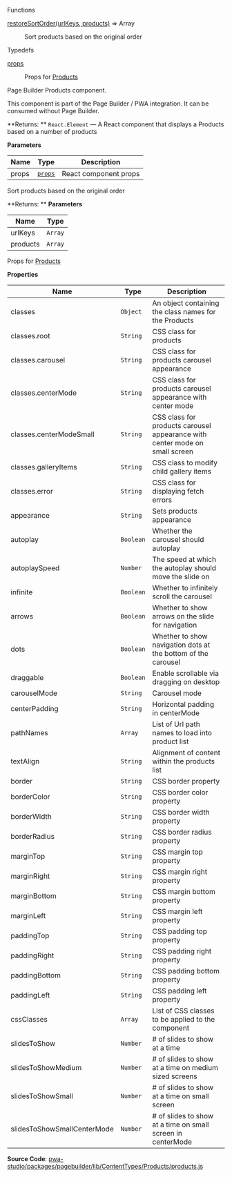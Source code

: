 
Functions

<dl>
<dt><a href="#restoreSortOrder">restoreSortOrder(urlKeys, products)</a> ⇒ <inlineCode>Array</inlineCode></dt>
<dd>

Sort products based on the original order

</dd>
</dl>


Typedefs

<dl>
<dt><a href="#props">props</a></dt>
<dd>

Props for [Products](#Products)

</dd>
</dl>


Page Builder Products component.

This component is part of the Page Builder / PWA integration. It can be consumed without Page Builder.

**Returns: **
`React.Element`
   — A React component that displays a Products based on a number of products

**Parameters**

| Name | Type | Description |
| --- | --- | --- |
| props | [`props`](#props) | React component props |


Sort products based on the original order

**Returns: **
**Parameters**

| Name | Type |
| --- | --- |
| urlKeys | `Array` | 
| products | `Array` | 


Props for [Products](#Products)

**Properties**

| Name | Type | Description |
| --- | --- | --- |
| classes | `Object` | An object containing the class names for the Products |
| classes.root | `String` | CSS class for products |
| classes.carousel | `String` | CSS class for products carousel appearance |
| classes.centerMode | `String` | CSS class for products carousel appearance with center mode |
| classes.centerModeSmall | `String` | CSS class for products carousel appearance with center mode on small screen |
| classes.galleryItems | `String` | CSS class to modify child gallery items |
| classes.error | `String` | CSS class for displaying fetch errors |
| appearance | `String` | Sets products appearance |
| autoplay | `Boolean` | Whether the carousel should autoplay |
| autoplaySpeed | `Number` | The speed at which the autoplay should move the slide on |
| infinite | `Boolean` | Whether to infinitely scroll the carousel |
| arrows | `Boolean` | Whether to show arrows on the slide for navigation |
| dots | `Boolean` | Whether to show navigation dots at the bottom of the carousel |
| draggable | `Boolean` | Enable scrollable via dragging on desktop |
| carouselMode | `String` | Carousel mode |
| centerPadding | `String` | Horizontal padding in centerMode |
| pathNames | `Array` | List of Url path names to load into product list |
| textAlign | `String` | Alignment of content within the products list |
| border | `String` | CSS border property |
| borderColor | `String` | CSS border color property |
| borderWidth | `String` | CSS border width property |
| borderRadius | `String` | CSS border radius property |
| marginTop | `String` | CSS margin top property |
| marginRight | `String` | CSS margin right property |
| marginBottom | `String` | CSS margin bottom property |
| marginLeft | `String` | CSS margin left property |
| paddingTop | `String` | CSS padding top property |
| paddingRight | `String` | CSS padding right property |
| paddingBottom | `String` | CSS padding bottom property |
| paddingLeft | `String` | CSS padding left property |
| cssClasses | `Array` | List of CSS classes to be applied to the component |
| slidesToShow | `Number` | # of slides to show at a time |
| slidesToShowMedium | `Number` | # of slides to show at a time on medium sized screens |
| slidesToShowSmall | `Number` | # of slides to show at a time on small screen |
| slidesToShowSmallCenterMode | `Number` | # of slides to show at a time on small screen in centerMode |



**Source Code**: [pwa-studio/packages/pagebuilder/lib/ContentTypes/Products/products.js](https://github.com/magento/pwa-studio/blob/develop/packages/pagebuilder/lib/ContentTypes/Products/products.js)
